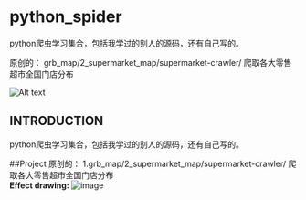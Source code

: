 # python_spider

python爬虫学习集合，包括我学过的别人的源码，还有自己写的。

原创的：
grb_map/2_supermarket_map/supermarket-crawler/        爬取各大零售超市全国门店分布     

![Alt text](https://github.com/grb2015/python_spider/tree/master/grb_map/2_supermarket_map/supermarket-crawler/static_analysis/六大超市全国总和分布图_地级市.png)





## INTRODUCTION
python爬虫学习集合，包括我学过的别人的源码，还有自己写的。


##Project
原创的：
1.grb_map/2_supermarket_map/supermarket-crawler/        爬取各大零售超市全国门店分布     
 **Effect drawing:**
 ![image](https://github.com/grb2015/python_spider/tree/master/grb_map/2_supermarket_map/supermarket-crawler/static_analysis/city.png)



